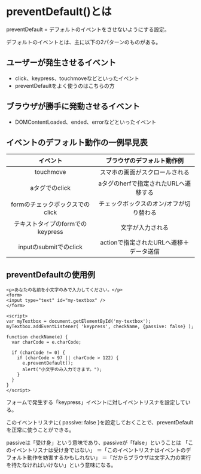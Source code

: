 # preventDefault()とは

preventDefault = デフォルトのイベントをさせないようにする設定。

デフォルトのイベントとは、主に以下の2パターンのものがある。



## ユーザーが発生させるイベント

- click、keypress、touchmoveなどといったイベント
- preventDefaultをよく使うのはこちらの方



## ブラウザが勝手に発動させるイベント

- DOMContentLoaded、ended、errorなどといったイベント



## イベントのデフォルト動作の一例早見表

|             イベント             |       ブラウザのデフォルト動作例        |
| :------------------------------: | :-------------------------------------: |
|            touchmove             |     スマホの画面がスクロールされる      |
|          aタグでのclick          |  aタグのherfで指定されたURLへ遷移する   |
| formのチェックボックスでのclick  | チェックボックスのオン/オフが切り替わる |
| テキストタイプのformでのkeypress |            文字が入力される             |
|      inputのsubmitでのclick      | actionで指定されたURLへ遷移＋データ送信 |



## preventDefaultの使用例

```
<p>あなたの名前を小文字のみで入力してください。</p>
<form>
<input type="text" id="my-textbox" />
</form>

<script>
var myTextbox = document.getElementById('my-textbox');
myTextbox.addEventListener( 'keypress', checkName, {passive: false} );

function checkName(e) {
  var charCode = e.charCode;

  if (charCode != 0) {
    if (charCode < 97 || charCode > 122) {
      e.preventDefault();
      alert("小文字のみ入力できます。");
    }
  }
}
</script>
```



フォームで発生する「keypress」イベントに対しイベントリスナを設定している。

このイベントリスナに{ passive: false }を設定しておくことで、preventDefaultを正常に使うことができる。



passiveは「受け身」という意味であり、passiveが「false」ということは
「このイベントリスナは受け身ではない」
＝「このイベントリスナはイベントのデフォルト動作を妨害するかもしれない」
＝「だからブラウザは文字入力の実行を待たなければいけない」という意味になる。

